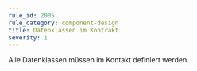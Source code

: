 ```yaml
---
rule_id: 2005
rule_category: component-design
title: Datenklassen im Kontrakt
severity: 1
---
```

Alle Datenklassen müssen im Kontakt definiert werden.

